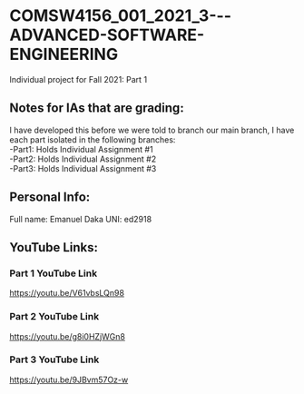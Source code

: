 # COMSW4156_001_2021_3---ADVANCED-SOFTWARE-ENGINEERING
Individual project for Fall 2021: Part 1

## Notes for IAs that are grading:
I have developed this before we were told to branch our main branch, I have each part isolated in the following branches:  
-Part1: Holds Individual Assignment #1  
-Part2: Holds Individual Assignment #2  
-Part3: Holds Individual Assignment #3  

## Personal Info:
Full name: Emanuel Daka
UNI: ed2918

## YouTube Links:
### Part 1 YouTube Link
https://youtu.be/V61vbsLQn98

### Part 2 YouTube Link
https://youtu.be/g8i0HZjWGn8

### Part 3 YouTube Link
https://youtu.be/9JBvm57Oz-w
